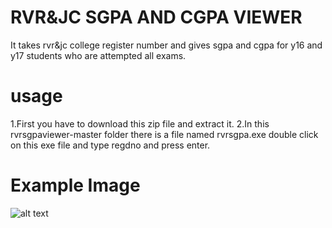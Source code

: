 # RVR&JC SGPA AND CGPA VIEWER
It takes rvr&amp;jc college register number and gives sgpa and cgpa for y16 and y17 students who are attempted all exams.


# usage
1.First you have to download this zip file and extract it.
2.In this rvrsgpaviewer-master folder there is a file named rvrsgpa.exe double click on this exe file and type regdno and press enter.


# Example Image
![alt text](C:\\Users\\manikanta\\Pictures\\Capture.png 'Example Image')
